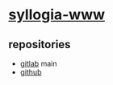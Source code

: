 # [syllogia-www](https://syllogia.com/)

## repositories

- [gitlab](https://gitlab.com/syllogia/ressources/syllogia-www) main
- [github](#)
